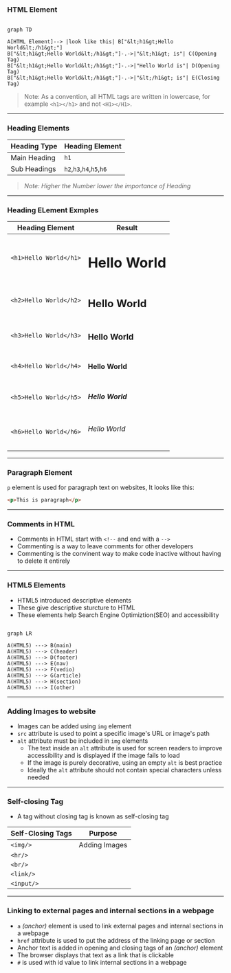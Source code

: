 ### HTML Element
```mermaid

graph TD 

A[HTML Element]--> |look like this| B["&lt;h1&gt;Hello World&lt;/h1&gt;"]
B["&lt;h1&gt;Hello World&lt;/h1&gt;"]-.->|"&lt;h1&gt; is"| C(Opening Tag)
B["&lt;h1&gt;Hello World&lt;/h1&gt;"]-.->|"Hello World is"| D(Opening Tag)
B["&lt;h1&gt;Hello World&lt;/h1&gt;"]-.->|"&lt;/h1&gt; is"| E(Closing Tag)
```
> Note: As a convention, all HTML tags are written in lowercase, for example ```<h1></h1>``` and not ```<H1></H1>```.

---
### Heading Elements

|Heading Type| Heading Element |
|---|---|
|Main Heading| ```h1```|
|Sub Headings|```h2```,```h3```,```h4```,```h5```,```h6```|
>*Note: Higher the Number lower the importance of Heading*
---
### Heading ELement Exmples
|Heading Element| Result |
|---|---|
|```<h1>Hello World</h1>```|<h1>Hello World</h1>|
|```<h2>Hello World</h2>```|<h2>Hello World</h2>|
|```<h3>Hello World</h3>```|<h3>Hello World</h3>|
|```<h4>Hello World</h4>```|<h4>Hello World</h4>|
|```<h5>Hello World</h5>```|<h5>Hello World</h5>|
|```<h6>Hello World</h6>```|<h6>Hello World</h6>|

---
### Paragraph Element 
```p``` element is used for paragraph text on websites, It looks like this:
```html
<p>This is paragraph</p>
```
---
### Comments in HTML
- Comments in HTML start with ```<!--``` and end with a ```-->```
- Commenting is a way to leave comments for other developers
- Commenting is the convinent way to make code inactive without having to delete it entirely
---
### HTML5 Elements 
- HTML5 introduced descriptive elements
- These give descriptive sturcture to HTML 
- These elements help Search Engine Optimiztion(SEO) and accessibility

```mermaid 

graph LR

A(HTML5) ---> B(main)
A(HTML5) ---> C(header)
A(HTML5) ---> D(footer)
A(HTML5) ---> E(nav)
A(HTML5) ---> F(vedio)
A(HTML5) ---> G(article)
A(HTML5) ---> H(section)
A(HTML5) ---> I(other)
```
---
### Adding Images to website 
- Images can be added using ```img``` element
- ```src``` attribute is used to point a specific image's URL or image's path
- ```alt``` attribute must be included in ```img``` elements
  - The text inside an ```alt``` attribute is used for screen readers to improve accessibility and is displayed if the image fails to load
  - If the image is purely decorative, using an empty ```alt``` is best practice 
  - Ideally the ```alt``` attribute should not contain special characters unless needed
---
### Self-closing Tag
- A tag without closing tag is known as self-closing tag

|Self-Closing Tags| Purpose |
|---|---|
|```<img/>```| Adding Images |
|```<hr/>```||
|```<br/>```||
|```<link/>```||
|```<input/>```||


---
### Linking to external pages and internal sections in a webpage
- ```a``` *(anchor)* element is used to link external pages and internal sections in a webpage
- ```href``` attribute is used to put the address of the linking page or section 
- Anchor text is added in opening and closing tags of an *(anchor)* element 
- The browser displays that text as a link that is clickable
- ```#``` is used with id value to link internal sections in a webpage
